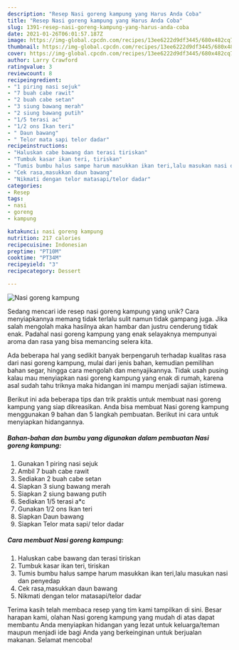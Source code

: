 ```yaml
---
description: "Resep Nasi goreng kampung yang Harus Anda Coba"
title: "Resep Nasi goreng kampung yang Harus Anda Coba"
slug: 1391-resep-nasi-goreng-kampung-yang-harus-anda-coba
date: 2021-01-26T06:01:57.187Z
image: https://img-global.cpcdn.com/recipes/13ee6222d9df3445/680x482cq70/nasi-goreng-kampung-foto-resep-utama.jpg
thumbnail: https://img-global.cpcdn.com/recipes/13ee6222d9df3445/680x482cq70/nasi-goreng-kampung-foto-resep-utama.jpg
cover: https://img-global.cpcdn.com/recipes/13ee6222d9df3445/680x482cq70/nasi-goreng-kampung-foto-resep-utama.jpg
author: Larry Crawford
ratingvalue: 3
reviewcount: 8
recipeingredient:
- "1 piring nasi sejuk"
- "7 buah cabe rawit"
- "2 buah cabe setan"
- "3 siung bawang merah"
- "2 siung bawang putih"
- "1/5 terasi ac"
- "1/2 ons Ikan teri"
- " Daun bawang"
- " Telor mata sapi telor dadar"
recipeinstructions:
- "Haluskan cabe bawang dan terasi tiriskan"
- "Tumbuk kasar ikan teri, tiriskan"
- "Tumis bumbu halus sampe harum masukkan ikan teri,lalu masukan nasi dan penyedap"
- "Cek rasa,masukkan daun bawang"
- "Nikmati dengan telor matasapi/telor dadar"
categories:
- Resep
tags:
- nasi
- goreng
- kampung

katakunci: nasi goreng kampung 
nutrition: 217 calories
recipecuisine: Indonesian
preptime: "PT10M"
cooktime: "PT34M"
recipeyield: "3"
recipecategory: Dessert

---
```



![Nasi goreng kampung](https://img-global.cpcdn.com/recipes/13ee6222d9df3445/680x482cq70/nasi-goreng-kampung-foto-resep-utama.jpg)

Sedang mencari ide resep nasi goreng kampung yang unik? Cara menyiapkannya memang tidak terlalu sulit namun tidak gampang juga. Jika salah mengolah maka hasilnya akan hambar dan justru cenderung tidak enak. Padahal nasi goreng kampung yang enak selayaknya mempunyai aroma dan rasa yang bisa memancing selera kita.

Ada beberapa hal yang sedikit banyak berpengaruh terhadap kualitas rasa dari nasi goreng kampung, mulai dari jenis bahan, kemudian pemilihan bahan segar, hingga cara mengolah dan menyajikannya. Tidak usah pusing kalau mau menyiapkan nasi goreng kampung yang enak di rumah, karena asal sudah tahu triknya maka hidangan ini mampu menjadi sajian istimewa.




Berikut ini ada beberapa tips dan trik praktis untuk membuat nasi goreng kampung yang siap dikreasikan. Anda bisa membuat Nasi goreng kampung menggunakan 9 bahan dan 5 langkah pembuatan. Berikut ini cara untuk menyiapkan hidangannya.

<!--inarticleads1-->

##### Bahan-bahan dan bumbu yang digunakan dalam pembuatan Nasi goreng kampung:

1. Gunakan 1 piring nasi sejuk
1. Ambil 7 buah cabe rawit
1. Sediakan 2 buah cabe setan
1. Siapkan 3 siung bawang merah
1. Siapkan 2 siung bawang putih
1. Sediakan 1/5 terasi a*c
1. Gunakan 1/2 ons Ikan teri
1. Siapkan  Daun bawang
1. Siapkan  Telor mata sapi/ telor dadar




<!--inarticleads2-->

##### Cara membuat Nasi goreng kampung:

1. Haluskan cabe bawang dan terasi tiriskan
1. Tumbuk kasar ikan teri, tiriskan
1. Tumis bumbu halus sampe harum masukkan ikan teri,lalu masukan nasi dan penyedap
1. Cek rasa,masukkan daun bawang
1. Nikmati dengan telor matasapi/telor dadar




Terima kasih telah membaca resep yang tim kami tampilkan di sini. Besar harapan kami, olahan Nasi goreng kampung yang mudah di atas dapat membantu Anda menyiapkan hidangan yang lezat untuk keluarga/teman maupun menjadi ide bagi Anda yang berkeinginan untuk berjualan makanan. Selamat mencoba!
